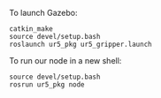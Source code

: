 To launch Gazebo:

	catkin_make
	source devel/setup.bash
	roslaunch ur5_pkg ur5_gripper.launch

To run our node in a new shell:

	source devel/setup.bash	
	rosrun ur5_pkg node
